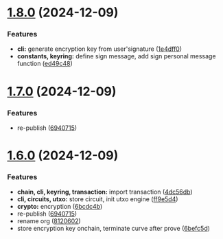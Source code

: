 # [1.8.0](https://github.com/helixpay-xyz/helix/compare/v1.7.0...v1.8.0) (2024-12-09)


### Features

* **cli:** generate encryption key from user'signature ([1e4dff0](https://github.com/helixpay-xyz/helix/commit/1e4dff058ce6ebf753a2b695f6b19cac63ae05c6))
* **constants, keyring:** define sign message, add sign personal message function ([ed49c48](https://github.com/helixpay-xyz/helix/commit/ed49c48157c2526870b09a1ed2ffd5d656ebfa26))

# [1.7.0](https://github.com/helixpay-xyz/helix/compare/v1.6.0...v1.7.0) (2024-12-09)


### Features

* re-publish ([6940715](https://github.com/helixpay-xyz/helix/commit/69407156d17963ae17200783bcff7689b7ebfaef))

# [1.6.0](https://github.com/helixpay-xyz/helix/compare/v1.5.0...v1.6.0) (2024-12-09)


### Features

* **chain, cli, keyring, transaction:** import transaction ([4dc56db](https://github.com/helixpay-xyz/helix/commit/4dc56db9688564c33742c53816af8744d68c208e))
* **cli, circuits, utxo:** store circuit, init utxo engine ([ff9e5d4](https://github.com/helixpay-xyz/helix/commit/ff9e5d4e0bd8309608a85a0e0c62de5a52f7d142))
* **crypto:** encryption ([6bcdc4b](https://github.com/helixpay-xyz/helix/commit/6bcdc4b4446170f1442b472ae7484ec597a21f57))
* re-publish ([6940715](https://github.com/helixpay-xyz/helix/commit/69407156d17963ae17200783bcff7689b7ebfaef))
* rename org ([8120602](https://github.com/helixpay-xyz/helix/commit/8120602d1e1577db3252a7fb226795ba2ead9abe))
* store encryption key onchain, terminate curve after prove ([6befc5d](https://github.com/helixpay-xyz/helix/commit/6befc5db4515a7665c8930e212cb9a47f4c68603))
